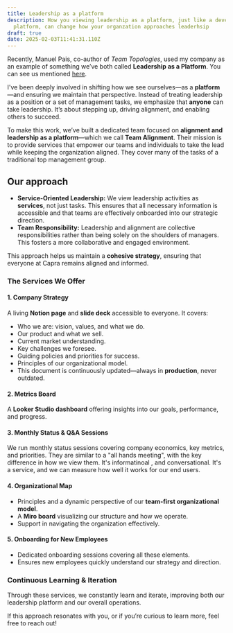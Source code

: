 ```yaml
---
title: Leadership as a platform
description: How you viewing leadership as a platform, just like a developer
  platform, can change how your organzation approaches leaderhsip
draft: true
date: 2025-02-03T11:41:31.110Z
---
```

Recently, Manuel Pais, co-author of *Team Topologies*, used my company as an example of something we’ve both called **Leadership as a Platform**. You can see us mentioned [here](<>).

I've been deeply involved in shifting how we see ourselves—as a **platform**—and ensuring we maintain that perspective. Instead of treating leadership as a position or a set of management tasks, we emphasize that **anyone** can take leadership. It’s about stepping up, driving alignment, and enabling others to succeed.

To make this work, we’ve built a dedicated team focused on **alignment and leadership as a platform**—which we call **Team Alignment**. Their mission is to provide services that empower our teams and individuals to take the lead while keeping the organization aligned. They cover many of the tasks of a traditional top management group.

## Our approach

* **Service-Oriented Leadership:** We view leadership activities as **services**, not just tasks. This ensures that all necessary information is accessible and that teams are effectively onboarded into our strategic direction.
* **Team Responsibility:** Leadership and alignment are collective responsibilities rather than being solely on the shoulders of managers. This fosters a more collaborative and engaged environment.

This approach helps us maintain a **cohesive strategy**, ensuring that everyone at Capra remains aligned and informed.


### The Services We Offer

#### 1. **Company Strategy**

A living **Notion page** and **slide deck** accessible to everyone. It covers:

  * Who we are: vision, values, and what we do.
  * Our product and what we sell.
  * Current market understanding.
  * Key challenges we foresee.
  * Guiding policies and priorities for success.
  * Principles of our organizational model.
* This document is continuously updated—always in **production**, never outdated.

#### 2. **Metrics Board**
A **Looker Studio dashboard** offering insights into our goals, performance, and progress.

#### 3. **Monthly Status & Q&A Sessions**

We run monthly status sessions covering company economics, key metrics, and priorities. They are similar to a "all hands meeting", with the key difference in how we view them. It's informatinoal , and conversational. It's a service, and we can measure how well it works for our end users.

#### 4. **Organizational Map**

* Principles and a dynamic perspective of our **team-first organizational model**.
* A **Miro board** visualizing our structure and how we operate.
* Support in navigating the organization effectively.

#### 5. **Onboarding for New Employees**

* Dedicated onboarding sessions covering all these elements.
* Ensures new employees quickly understand our strategy and direction.


### Continuous Learning & Iteration

Through these services, we constantly learn and iterate, improving both our leadership platform and our overall operations.

If this approach resonates with you, or if you’re curious to learn more, feel free to reach out!

<!--EndFragment-->
